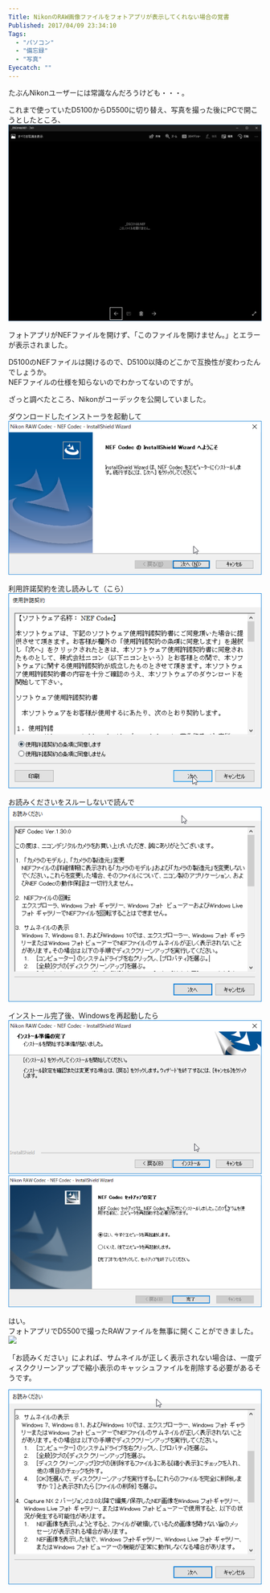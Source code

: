 ```yaml
---
Title: NikonのRAW画像ファイルをフォトアプリが表示してくれない場合の覚書
Published: 2017/04/09 23:34:10
Tags:
  - "パソコン"
  - "備忘録"
  - "写真"
Eyecatch: ""
---
```

たぶんNikonユーザーには常識なんだろうけども・・・。  

これまで使っていたD5100からD5500に切り替え、写真を撮った後にPCで開こうとしたところ、  
![](20170409232615.png)  

フォトアプリがNEFファイルを開けず、「このファイルを開けません。」とエラーが表示されました。  

D5100のNEFファイルは開けるので、D5100以降のどこかで互換性が変わったんでしょうか。  
NEFファイルの仕様を知らないのでわかってないのですが。  

ざっと調べたところ、Nikonがコーデックを公開していました。  

<?# EmbedLink "http://downloadcenter.nikonimglib.com/ja/products/170/NEF_Codec.html" /?>

ダウンロードしたインストーラを起動して
![](20170409232917.png) 

利用許諾契約を流し読みして（こら）
![](20170409232940.png) 

お読みくださいをスルーしないで読んで
![](20170409233006.png) 

インストール完了後、Windowsを再起動したら
![](20170409233103.png) 
![](20170409233107.png) 


はい。  
フォトアプリでD5500で撮ったRAWファイルを無事に開くことができました。  
![](20170409233121.png) 

「お読みください」によれば、サムネイルが正しく表示されない場合は、一度ディスククリーンアップで縮小表示のキャッシュファイルを削除する必要があるそうです。  

![](20170409233257.png) 

